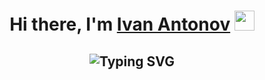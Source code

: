 <h1 align="center">Hi there, I'm <a href="https://goo.su/oGOqm3s" target="_blank">Ivan Antonov</a> 
<img src="https://github.com/blackcater/blackcater/raw/main/images/Hi.gif" height="32"/></h1>
<h2 align="center"
    <a href="https://git.io/typing-svg"><img src="https://readme-typing-svg.demolab.com?font=Fira+Code&pause=1000&color=42A1D7&center=%D0%9B%D0%9E%D0%96%D0%AC&vCenter=%D0%9B%D0%9E%D0%96%D0%AC&repeat=%D0%B8%D1%81%D1%82%D0%B8%D0%BD%D0%BD%D1%8B%D0%B9&width=435&lines=Junior+engineer+for+cybersecurity" alt="Typing SVG" /></a></h2>
